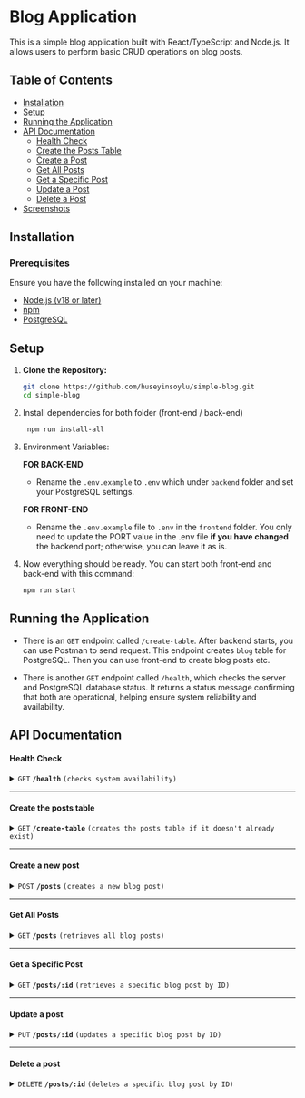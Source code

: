 # Blog Application

This is a simple blog application built with React/TypeScript and Node.js. It allows users to perform basic CRUD operations on blog posts.

## Table of Contents

- [Installation](#installation)
- [Setup](#setup)
- [Running the Application](#running-the-application)
- [API Documentation](#api-documentation)
  - [Health Check](#health-check)
  - [Create the Posts Table](#create-the-posts-table)
  - [Create a Post](#create-a-post)
  - [Get All Posts](#get-all-posts)
  - [Get a Specific Post](#get-a-specific-post)
  - [Update a Post](#update-a-post)
  - [Delete a Post](#delete-a-post)
- [Screenshots](#screenshots)

## Installation

### Prerequisites

Ensure you have the following installed on your machine:

- [Node.js (v18 or later)](https://nodejs.org/)
- [npm](https://github.com/npm/cli/releases)
- [PostgreSQL](https://www.postgresql.org/)

## Setup

1. **Clone the Repository:**

   ```bash
   git clone https://github.com/huseyinsoylu/simple-blog.git
   cd simple-blog
   ```

2. Install dependencies for both folder (front-end / back-end)

   ```bash
    npm run install-all
   ```

3. Environment Variables:

   **FOR BACK-END**

   - Rename the `.env.example` to `.env` which under `backend` folder and set your PostgreSQL settings.

   **FOR FRONT-END**

   - Rename the `.env.example` file to `.env` in the `frontend` folder.
     You only need to update the PORT value in the .env file <b>if you have changed</b> the backend port; otherwise, you can leave it as is.

4. Now everything should be ready. You can start both front-end and back-end with this command:

   ```bash
   npm run start
   ```

## Running the Application

- There is an `GET` endpoint called `/create-table`. After backend starts, you can use Postman to send request. This endpoint creates `blog` table for PostgreSQL. Then you can use front-end to create blog posts etc.

- There is another `GET` endpoint called `/health`, which checks the server and PostgreSQL database status. It returns a status message confirming that both are operational, helping ensure system reliability and availability.

## API Documentation

#### Health Check

<details>
 <summary><code>GET</code> <code><b>/health</b></code> <code>(checks system availability)</code></summary>

##### Request

> None

##### Responses

> | http code | content-type | response                                              |
> | --------- | ------------ | ----------------------------------------------------- |
> | `200`     | `text/plain` | `{"status": "OK","time": "2024-08-10T19:24:12.973Z"}` |
> | `500`     | `text/plain` | `"Database connection failed"`                        |

##### Example cURL

> ```bash
> curl -X GET -H "Content-Type: application/json" http://localhost:3000/health
> ```

</details>

---

#### Create the posts table

<details>
 <summary><code>GET</code> <code><b>/create-table</b></code> <code>(creates the posts table if it doesn't already exist)</code></summary>

##### Request

> None

##### Responses

> | http code | content-type | response                                                                   |
> | --------- | ------------ | -------------------------------------------------------------------------- |
> | `200`     | `text/plain` | `"Posts table created successfully."`                                      |
> | `500`     | `text/plain` | `"Error creating posts table."` or `"Unknown error creating posts table."` |

##### Example cURL

> ```bash
> curl -X GET -H "Content-Type: application/json" http://localhost:3000/create-table
> ```

</details>

---

#### Create a new post

<details>
 <summary><code>POST</code> <code><b>/posts</b></code> <code>(creates a new blog post)</code></summary>

##### Request Body

> | name      | type     | data type | description                  |
> | --------- | -------- | --------- | ---------------------------- |
> | `title`   | required | string    | The title of the blog post   |
> | `content` | required | string    | The content of the blog post |

##### Responses

> | http code | content-type       | response                                                                      |
> | --------- | ------------------ | ----------------------------------------------------------------------------- |
> | `200`     | `application/json` | `{"id":1,"title":"New Post","content":"This is the content of the new post"}` |
> | `500`     | `application/json` | `{"error":"Internal Server Error"}`                                           |

##### Example cURL

> ```bash
> curl -X POST -H "Content-Type: application/json" -d '{"title":"New Post","content":"This is the content of the new post"}' http://localhost:3000/posts
> ```

</details>

---

#### Get All Posts

<details>
 <summary><code>GET</code> <code><b>/posts</b></code> <code>(retrieves all blog posts)</code></summary>

##### Request

> None

##### Responses

> | http code | content-type       | response                                                    |
> | --------- | ------------------ | ----------------------------------------------------------- |
> | `200`     | `application/json` | `[{"id":1,"title":"Post 1","content":"Content of post 1"}]` |
> | `500`     | `application/json` | `{"error":"Internal Server Error"}`                         |

##### Example cURL

> ```bash
> curl -X GET -H "Content-Type: application/json" http://localhost:3000/posts
> ```

</details>

---

#### Get a Specific Post

<details>
 <summary><code>GET</code> <code><b>/posts/:id</b></code> <code>(retrieves a specific blog post by ID)</code></summary>

##### Request Parameters

> | name | type     | data type | description             |
> | ---- | -------- | --------- | ----------------------- |
> | `id` | required | number    | The ID of the blog post |

##### Responses

> | http code | content-type       | response                                                  |
> | --------- | ------------------ | --------------------------------------------------------- |
> | `200`     | `application/json` | `{"id":1,"title":"Post 1","content":"Content of post 1"}` |
> | `404`     | `application/json` | `{"error":"Post not found"}`                              |
> | `500`     | `application/json` | `{"error":"Internal Server Error"}`                       |

##### Example cURL

> ```bash
> curl -X GET -H "Content-Type: application/json" http://localhost:3000/posts/1
> ```

</details>

---

#### Update a post

<details>
 <summary><code>PUT</code> <code><b>/posts/:id</b></code> <code>(updates a specific blog post by ID)</code></summary>

##### Request Parameters

> | name | type     | data type | description             |
> | ---- | -------- | --------- | ----------------------- |
> | `id` | required | number    | The ID of the blog post |

##### Request Body

> | name      | type     | data type | description                      |
> | --------- | -------- | --------- | -------------------------------- |
> | `title`   | optional | string    | The new title of the blog post   |
> | `content` | optional | string    | The new content of the blog post |

##### Responses

> | http code | content-type       | response                            |
> | --------- | ------------------ | ----------------------------------- |
> | `200`     | `application/json` | `"Post was updated!"`               |
> | `404`     | `application/json` | `{"error":"Post not found"}`        |
> | `500`     | `application/json` | `{"error":"Internal Server Error"}` |

##### Example cURL

> ```bash
> curl -X PUT -H "Content-Type: application/json" -d '{"title":"Updated Post","content":"Updated content"}' http://localhost:3000/posts/1
> ```

</details>

---

#### Delete a post

<details>
 <summary><code>DELETE</code> <code><b>/posts/:id</b></code> <code>(deletes a specific blog post by ID)</code></summary>

##### Request Parameters

> | name | type     | data type | description             |
> | ---- | -------- | --------- | ----------------------- |
> | `id` | required | number    | The ID of the blog post |

##### Responses

> | http code | content-type       | response                            |
> | --------- | ------------------ | ----------------------------------- |
> | `200`     | `application/json` | `"Post was deleted!"`               |
> | `404`     | `application/json` | `{"error":"Post not found"}`        |
> | `500`     | `application/json` | `{"error":"Internal Server Error"}` |

##### Example cURL

> ```bash
> curl -X DELETE -H "Content-Type: application/json" http://localhost:3000/posts/1
> ```

</details>
